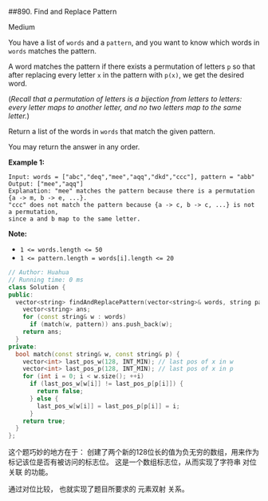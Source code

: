 ##890. Find and Replace Pattern

Medium

You have a list of `words` and a `pattern`, and you want to know which words in `words` matches the pattern.

A word matches the pattern if there exists a permutation of letters `p` so that after replacing every letter `x` in the pattern with `p(x)`, we get the desired word.

(*Recall that a permutation of letters is a bijection from letters to letters: every letter maps to another letter, and no two letters map to the same letter.*)

Return a list of the words in `words` that match the given pattern. 

You may return the answer in any order.

 

**Example 1:**

```
Input: words = ["abc","deq","mee","aqq","dkd","ccc"], pattern = "abb"
Output: ["mee","aqq"]
Explanation: "mee" matches the pattern because there is a permutation {a -> m, b -> e, ...}. 
"ccc" does not match the pattern because {a -> c, b -> c, ...} is not a permutation,
since a and b map to the same letter.
```

 

**Note:**

- `1 <= words.length <= 50`
- `1 <= pattern.length = words[i].length <= 20`



```c++
// Author: Huahua
// Running time: 0 ms
class Solution {
public:
  vector<string> findAndReplacePattern(vector<string>& words, string pattern) {    
    vector<string> ans;
    for (const string& w : words)
      if (match(w, pattern)) ans.push_back(w);
    return ans;
  }
private:
  bool match(const string& w, const string& p) {
    vector<int> last_pos_w(128, INT_MIN); // last pos of x in w
    vector<int> last_pos_p(128, INT_MIN); // last pos of x in p
    for (int i = 0; i < w.size(); ++i)
      if (last_pos_w[w[i]] != last_pos_p[p[i]]) {
        return false;
      } else {
        last_pos_w[w[i]] = last_pos_p[p[i]] = i;
      }
    return true;
  }
};
```





 这个题巧妙的地方在于： 创建了两个新的128位长的值为负无穷的数组，用来作为标记该位是否有被访问的标志位。 这是一个数组标志位，从而实现了字符串 对位 关联 的功能。 

通过对位比较， 也就实现了题目所要求的 元素双射 关系。
